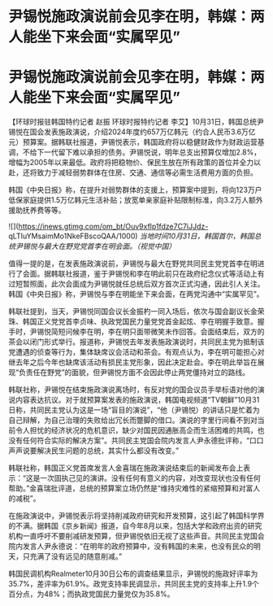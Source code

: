 # 尹锡悦施政演说前会见李在明，韩媒：两人能坐下来会面“实属罕见”

# 尹锡悦施政演说前会见李在明，韩媒：两人能坐下来会面“实属罕见”

【环球时报驻韩国特约记者 赵振 环球时报特约记者
李艾】10月31日，韩国总统尹锡悦在国会发表施政演说，介绍2024年度约657万亿韩元（约合人民币3.6万亿元）预算案。据韩联社报道，尹锡悦表示，韩国政府将以稳健财政作为财政运营基调，不给下一代留下难以承担的债务。尹锡悦说，明年总支出预算仅增加2.8%，增幅为2005年以来最低。政府将把稳物价、保民生放在所有政策的首位并全力以赴，还将致力于减轻弱势群体在住房、交通、通信等必需生活费用方面的负担。

韩国《中央日报》称，在提升对弱势群体的支援上，预算案中提到，将向123万户低保家庭提供1.5万亿韩元生活补贴；放宽单亲家庭补贴限制标准，向3.2万人额外援助抚养费等等。

![](https://inews.gtimg.com/om_bt/Ouv9xflp1fdze7C7iJJdz-
qLTIuYMsaimMo1NkeFBscoQAA/1000) _当地时间10月31日，韩国首尔，韩国总统尹锡悦与最大在野党党首李在明会面。（视觉中国）_

值得一提的是，在发表施政演说前，尹锡悦与最大在野党共同民主党党首李在明进行了会面。据韩联社报道，鉴于尹锡悦和李在明此前只在政府纪念仪式等活动上有过短暂照面，此次会面成为尹锡悦就任总统后双方首次正式沟通，因此引人关注。韩国《中央日报》称，尹锡悦与李在明能坐下来会面，在两党沟通中“实属罕见”。

韩联社提到，当天，尹锡悦同国会议长金振杓一同入场后，依次与国会副议长金荣珠、韩国正义党党首李贞味、执政党国民力量党党首金起炫、李在明握手致意。握手时，尹锡悦简短问候李在明，李在明只面带微笑未作回答。会面结束后，双方的茶会以闭门形式举行。报道称，尹锡悦去年发表施政演说时，共同民主党为抵制该党遭遇的侦查等行为，集体缺席议会活动和茶会。有观点认为，李在明可能担心对继去年之后今年也缺席该活动有损民主党形象，因此决定赴会。李在明此举旨在展现“负责任在野党”的面貌，但尹锡悦方面不会因此停止两党僵持对立的路线。

韩联社称，尹锡悦在结束施政演说离场时，有反对党的国会议员手举标语对他的演说内容表达抗议。对于就预算案发表的施政演说，韩国电视频道“TV朝鲜”10月31日称，共同民主党认为这是一场“盲目的演说”，“他（尹锡悦）的讲话只是忙着为自己辩解，为自己治理的失败给出冗长而蹩脚的借口。演说的字里行间看不到对当前令人担忧的经济状况的危机意识，缺少对国民因通胀高企而生活困难的共鸣，也没有任何符合实际的解决方案”。共同民主党国会院内发言人尹永德批评称，“口口声声说要解决民生问题的总统，其实什么都没有改变。”

韩联社称，韩国正义党首席发言人金喜瑞在施政演说结束后的新闻发布会上表示：“这是一次固执己见的演讲。没有任何有意义的内容，对改变现状也没有任何帮助。”金喜瑞批评道，总统的预算案立场仍然是“维持灾难性的紧缩预算和对富人的减税”。

在施政演说中，尹锡悦表示将坚持削减政府研究和开发预算，这引起了韩国科学界的不满。据韩国《京乡新闻》报道，自今年8月以来，包括大学和政府出资的研究机构一直呼吁不要削减研发预算，但尹锡悦依旧无视了这些声音。共同民主党国会院内发言人尹永德说：“在明年的政府预算中，没有韩国的未来，也没有民众的明天，只充满了没有远见的随意削减。”

韩国民调机构Realmeter10月30日公布的调查结果显示，尹锡悦的施政好评率为35.7%，差评率为61.9%。政党支持率民调显示，共同民主党的支持率上升1.9个百分点，为48%；而执政党国民力量党仅为35.8%。

